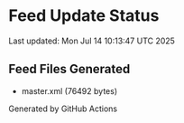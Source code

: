 # Feed Update Status
Last updated: Mon Jul 14 10:13:47 UTC 2025

## Feed Files Generated
- master.xml (76492 bytes)

Generated by GitHub Actions
